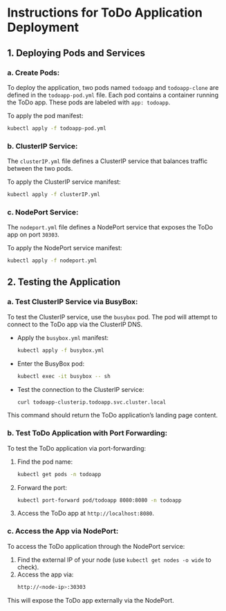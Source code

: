 # Instructions for ToDo Application Deployment

## 1. Deploying Pods and Services

### a. **Create Pods:**
To deploy the application, two pods named `todoapp` and `todoapp-clone` are defined in the `todoapp-pod.yml` file. Each pod contains a container running the ToDo app. These pods are labeled with `app: todoapp`.

To apply the pod manifest:
```bash
kubectl apply -f todoapp-pod.yml
```

### b. **ClusterIP Service:**
The `clusterIP.yml` file defines a ClusterIP service that balances traffic between the two pods.

To apply the ClusterIP service manifest:
```bash
kubectl apply -f clusterIP.yml
```

### c. **NodePort Service:**
The `nodeport.yml` file defines a NodePort service that exposes the ToDo app on port `30303`.

To apply the NodePort service manifest:
```bash
kubectl apply -f nodeport.yml
```

## 2. Testing the Application

### a. **Test ClusterIP Service via BusyBox:**
To test the ClusterIP service, use the `busybox` pod. The pod will attempt to connect to the ToDo app via the ClusterIP DNS.

- Apply the `busybox.yml` manifest:
  ```bash
  kubectl apply -f busybox.yml
  ```

- Enter the BusyBox pod:
  ```bash
  kubectl exec -it busybox -- sh
  ```

- Test the connection to the ClusterIP service:
  ```bash
  curl todoapp-clusterip.todoapp.svc.cluster.local
  ```

This command should return the ToDo application’s landing page content.

### b. **Test ToDo Application with Port Forwarding:**
To test the ToDo application via port-forwarding:

1. Find the pod name:
   ```bash
   kubectl get pods -n todoapp
   ```

2. Forward the port:
   ```bash
   kubectl port-forward pod/todoapp 8080:8080 -n todoapp
   ```

3. Access the ToDo app at `http://localhost:8080`.

### c. **Access the App via NodePort:**
To access the ToDo application through the NodePort service:

1. Find the external IP of your node (use `kubectl get nodes -o wide` to check).
2. Access the app via:
   ```bash
   http://<node-ip>:30303
   ```
This will expose the ToDo app externally via the NodePort.
